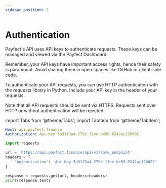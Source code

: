 ```yaml
---
sidebar_position: 2
---
```


# Authentication

Payfect's API uses API keys  to authenticate requests. These keys can be managed and viewed via the Payfect Dashboard.

Remember, your API keys have important access rights, hence their safety is paramount. Avoid sharing them in open spaces like GitHub or client-side code.

To authenticate your API requests, you can use HTTP authentication with the requests library in Python. Include your API key in the header of your requests.

Note that all API requests should be sent via HTTPS. Requests sent over HTTP or without authentication will be rejected.

import Tabs from '@theme/Tabs';
import TabItem from '@theme/TabItem';

<Tabs>
  <TabItem value="http" label="Http" default>

```yaml
Host: api.payfect.finance
Authorization: Api-Key 5a31f3a4-279c-11ee-be56-0242ac120002
```

  </TabItem>

  <TabItem value="python" label="Python" default>

```python
import requests

url = 'https://api.payfect.finance/api/v1/some_endpoint'
headers = {
    'Authorization': 'Api-Key 5a31f3a4-279c-11ee-be56-0242ac120002'
}

response = requests.get(url, headers=headers)
print(response.text)
```

  </TabItem>
</Tabs>
